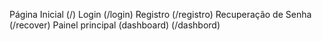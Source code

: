 Página Inicial (/)
Login (/login)
Registro (/registro)
Recuperação de Senha (/recover)
Painel principal (dashboard) (/dashbord)
